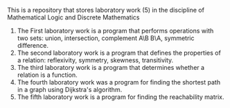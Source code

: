 This is a repository that stores laboratory work (5) in the discipline of Mathematical Logic and Discrete Mathematics
1. The First laboratory work is a program that performs operations with two sets: union, intersection, complement A\B B\A, symmetric difference.
2. The second laboratory work is a program that defines the properties of a relation: reflexivity, symmetry, skewness, transitivity.
3. The third laboratory work is a program that determines whether a relation is a function.
4. The fourth laboratory work was a program for finding the shortest path in a graph using Dijkstra's algorithm.
5. The fifth laboratory work is a program for finding the reachability matrix.
